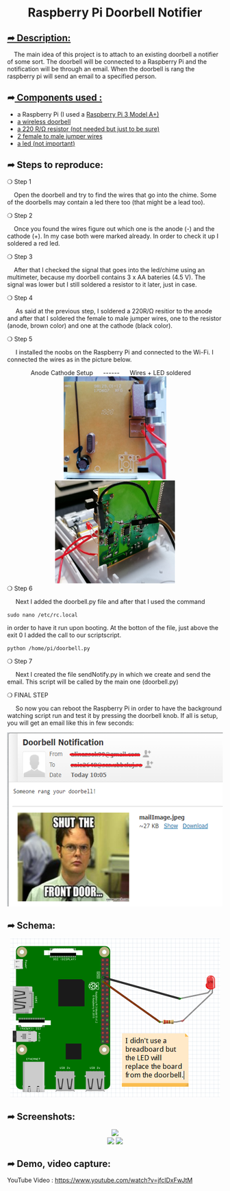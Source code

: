 
<h1 align="center"> Raspberry Pi Doorbell Notifier </h1> 

<h2 align="left"><u>&#10150; Description: </u></h2>
<p>&nbsp;&nbsp;&nbsp;&nbsp;The main idea of this project is to attach to an existing doorbell a notifier of some sort. The doorbell will be connected to a Raspberry Pi and the notification will be through an email. When the doorbell is rang the raspberry pi will send an email to a specified person.</p>
<p></p>
<h2 align="left">&#10150;<u> Components used :</u></h2>

<ul>
  <li> a Raspberry Pi (I used a <a href="https://www.optimusdigital.ro/ro/placi-raspberry-pi/7195-raspberry-pi-3-model-a-plus.html?search_query=raspberry+pi+3&results=400">Raspberry Pi 3 Model A+)</a></li>
  <li> <a href="https://www.bricodepot.ro/electrice/sisteme-de-securitate/set-wireless-sonerie-si-buton.html">a wireless doorbell </a></li>
  <li> <a href="https://www.optimusdigital.ro/ro/componente-electronice-rezistoare/10928-plusivo-kit-250-buc-rezistoare.html?search_query=rezistoare&results=78"> a 220 R/&#8486; resistor (not needed but just to be sure)</a></li>
  <li> <a href="https://www.optimusdigital.ro/ro/fire-fire-mufate/879-set-fire-mama-tata-10p-30-cm.html?search_query=fire&results=421">2 female to male jumper wires </a></li>
  <li> <a href="https://www.optimusdigital.ro/ro/optoelectronice-led-uri/696-led-rou-de-3-mm-cu-lentile-difuze.html?search_query=led&results=821">a led (not important) </a></li> 
</ul>

<p></p>
<h2> &#10150; Steps to reproduce:</h2>
  
  <div>&#10061; Step 1</div> 
  <p>&nbsp;&nbsp;&nbsp;&nbsp;Open the doorbell and try to find the wires that go into the chime. Some of the doorbells may contain a led there too (that might be a lead too).</p>
  <div>&#10061; Step 2</div> 
  <p>&nbsp;&nbsp;&nbsp;&nbsp;Once you found the wires figure out which one is the anode (-) and the cathode (+). In my case both were marked already. In order to check it up I soldered a red led.</p>
  <div> &#10061; Step 3 </div>
  <p>&nbsp;&nbsp;&nbsp;&nbsp;After that I checked the signal that goes into the led/chime using an multimeter, because my doorbell contains 3 x AA bateries (4.5 V). The signal was lower but I still soldered a resistor to it later, just in case.</p>
  <div> &#10061; Step 4 </div>
  
  <p>&nbsp;&nbsp;&nbsp;&nbsp; As said at the previous step, I soldered a 220R/&#8486; resitior to the anode and after that I soldered the female to male jumper wires, one to the resistor (anode, brown color) and one at the cathode (black color).</p>
  <div> &#10061; Step 5 </div>
  <p>&nbsp;&nbsp;&nbsp;&nbsp; I installed the noobs on the Raspberry Pi and connected to the Wi-Fi. I connected the wires as in the picture below.</p>
  <div align="center">Anode Cathode Setup &nbsp;&nbsp;&nbsp;&nbsp;  ------ &nbsp;&nbsp;&nbsp;&nbsp; Wires + LED soldered &nbsp;&nbsp;&nbsp;&nbsp;</div>
  <div align="center">
  <img src="anodeCathode.jpeg" alt="Anode and Cathode in my project" width="240" height="240"></img>
  <img src="WiresSoldered.jpeg" alt="Wired Soldered" width="280" height="240"></img>
  </div>
  <div> &#10061; Step 6 </div>
  <p>&nbsp;&nbsp;&nbsp;&nbsp; Next I added the doorbell.py file and after that I used the command </p>
  
  ```
  sudo nano /etc/rc.local
  ```
  
  <p>in order to have it run upon booting. At the botton of the file, just above the exit 0 I added the call to our scriptscript.</p>
  
  ```
  python /home/pi/doorbell.py
  ```
  <div> &#10061; Step 7 </div>
  <p>&nbsp;&nbsp;&nbsp;&nbsp; Next I created the file sendNotify.py in which we create and send the email. This script will be called by the main one (doorbell.py)</p>
  
  <div> &#10061; FINAL STEP </div>
  <p>&nbsp;&nbsp;&nbsp;&nbsp; So now you can reboot the Raspberry Pi in order to have the background watching script run and test it by pressing the doorbell knob. If all is setup, you will get an email like this in few seconds: </p>
  <div align="center"><img src="doorbellMail.PNG" alt="Doorbell Mail Recieved"  width="580" height="406"></img></div>
  
  <h2> &#10150; Schema:</h2>
  <div align="center"><img src="Schema.PNG"></img></div>
  
  <h2>&#10150; Screenshots: </h2>
  <div align="center"><img src="openSoldered.gif" ></img></div>
  <div align="center">
  <img src="openFunctioning.gif"></img>
  <img src="closedFunctioning.gif"></img>
  </div>
  
  <h2>&#10150; Demo, video capture: </h2>
  
  YouTube Video : https://www.youtube.com/watch?v=jfclDxFwJtM
  



